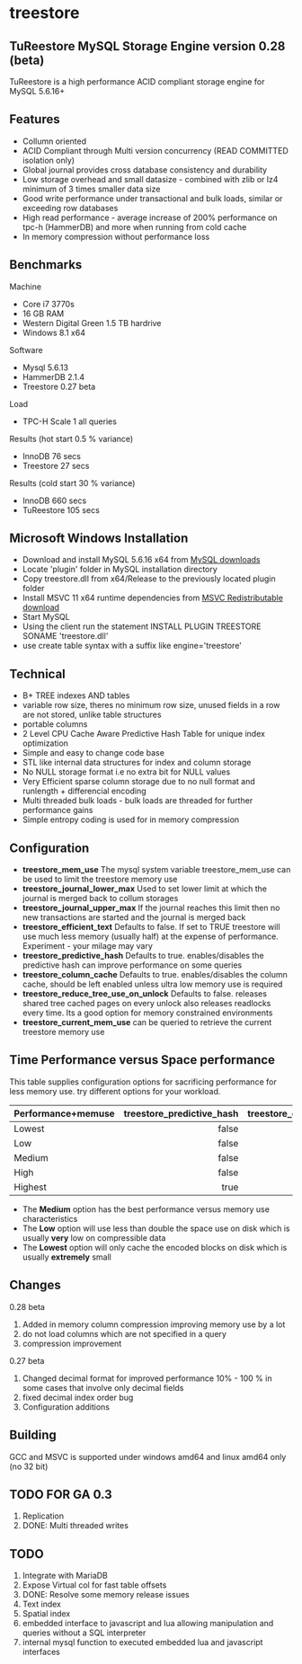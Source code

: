 treestore
=========

TuReestore MySQL Storage Engine version 0.28 (beta)
--------------------------------------------------

TuReestore is a high performance ACID compliant storage engine for MySQL 5.6.16+

Features
--------

+ Collumn oriented
+ ACID Compliant through Multi version concurrency (READ COMMITTED isolation only)
+ Global journal provides cross database consistency and durability
+ Low storage overhead and small datasize - combined with zlib or lz4 minimum of 3 times smaller data size
+ Good write performance under transactional and bulk loads, similar or exceeding row databases
+ High read performance - average increase of 200% performance on tpc-h (HammerDB) and more when running from cold cache
+ In memory compression without performance loss

Benchmarks
----------

Machine
+ Core i7 3770s 
+ 16 GB RAM
+ Western Digital Green 1.5 TB hardrive
+ Windows 8.1 x64

Software
+ Mysql 5.6.13
+ HammerDB 2.1.4
+ Treestore 0.27 beta

Load
+ TPC-H Scale 1 all queries

Results (hot start 0.5 % variance)
+ InnoDB 76 secs 
+ Treestore 27 secs

Results (cold start 30 % variance)
+ InnoDB 660 secs
+ TuReestore 105 secs

Microsoft Windows Installation
------------------------------

+ Download and install MySQL 5.6.16 x64 from [MySQL downloads](http://dev.mysql.com/downloads/mysql/)
+ Locate 'plugin' folder in MySQL installation directory
+ Copy treestore.dll from x64/Release to the previously located plugin folder
+ Install MSVC 11 x64 runtime dependencies from [MSVC Redistributable download](http://www.microsoft.com/en-za/download/details.aspx?id=30679)
+ Start MySQL
+ Using the client run the statement INSTALL PLUGIN TREESTORE SONAME 'treestore.dll'
+ use create table syntax with a suffix like engine='treestore'


Technical
---------

+ B+ TREE indexes AND tables
+ variable row size, theres no minimum row size, unused fields in a row are not stored, unlike table structures 
+ portable columns
+ 2 Level CPU Cache Aware Predictive Hash Table for unique index optimization
+ Simple and easy to change code base
+ STL like internal data structures for index and column storage
+ No NULL storage format i.e no extra bit for NULL values
+ Very Efficient sparse column storage due to no null format and runlength + differencial encoding
+ Multi threaded bulk loads - bulk loads are threaded for further performance gains
+ Simple entropy coding is used for in memory compression 


Configuration
-------------

+ **treestore_mem_use**
The mysql system variable treestore_mem_use can be used to limit the treestore memory use
+ **treestore_journal_lower_max**
Used to set lower limit at which the journal is merged back to collum storages
+ **treestore_journal_upper_max**
If the journal reaches this limit then no new transactions are started and the journal is merged back
+ **treestore_efficient_text**
Defaults to false. If set to TRUE treestore will use much less memory (usually half) at the expense of performance. 
Experiment - your milage may vary
+ **treestore_predictive_hash**
Defaults to true. enables/disables the predictive hash can improve performance on some queries
+ **treestore_column_cache**
Defaults to true. enables/disables the column cache, should be left enabled unless ultra low memory use is required
+ **treestore_reduce_tree_use_on_unlock**
Defaults to false. releases shared tree cached pages on every unlock also releases readlocks every time. Its a good option for memory constrained environments 
+ **treestore_current_mem_use** can be queried to retrieve the current treestore memory use

Time Performance versus Space performance
-----------------------------------------

This table supplies configuration options for sacrificing performance for less memory use. try different options for your workload. 

| Performance+memuse   | treestore_predictive_hash           | treestore_column_cache  | treestore_reduce_tree_use_on_unlock  | treestore_reduce_index_tree_use_on_unlock |
| -------------------- | -----------------------------------:| ------------------------:|-------------------------------------:| -----------------------------------------:|
| Lowest               | false                               | false                    | true                                 | true                                      |
| Low                  | false                               | false                    | true                                 | false                                     |
| Medium               | false                               | true                     | true                                 | false                                     |
| High                 | false                               | true                     | false                                | false                                     |
| Highest              | true                                | true                     | false                                | false                                     |

+ The **Medium** option has the best performance versus memory use characteristics
+ The **Low** option will use less than double the space use on disk which is usually **very** low on compressible data
+ The **Lowest** option will only cache the encoded blocks on disk which is usually **extremely** small 

Changes
-------

0.28 beta

1. Added in memory column compression improving memory use by a lot
2. do not load columns which are not specified in a query
3. compression improvement 

0.27 beta

1. Changed decimal format for improved performance 10% - 100 % in some cases that involve only decimal fields
2. fixed decimal index order bug
3. Configuration additions

Building
--------

GCC and MSVC is supported under windows amd64 and linux amd64 only (no 32 bit)


TODO FOR GA 0.3
---------------

 1. Replication
 2. DONE: Multi threaded writes
 
TODO
----

 1. Integrate with MariaDB
 2. Expose Virtual col for fast table offsets
 3. DONE: Resolve some memory release issues
 4. Text index
 5. Spatial index
 6. embedded interface to javascript and lua allowing manipulation and queries without a SQL interpreter
 7. internal mysql function to executed embedded lua and javascript interfaces
